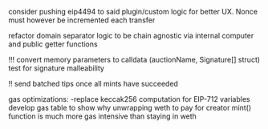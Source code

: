 consider pushing eip4494 to said plugin/custom logic for better UX. Nonce must however be incremented each transfer

refactor domain separator logic to be chain agnostic via internal computer and public getter functions

!!!
convert memory parameters to calldata (auctionName, Signature[] struct)
test for signature malleability

!! send batched tips once all mints have succeeded

gas optimizations:
    -replace keccak256 computation for EIP-712 variables
develop gas table to show why unwrapping weth to pay for creator mint() function is much more gas intensive than staying in weth


